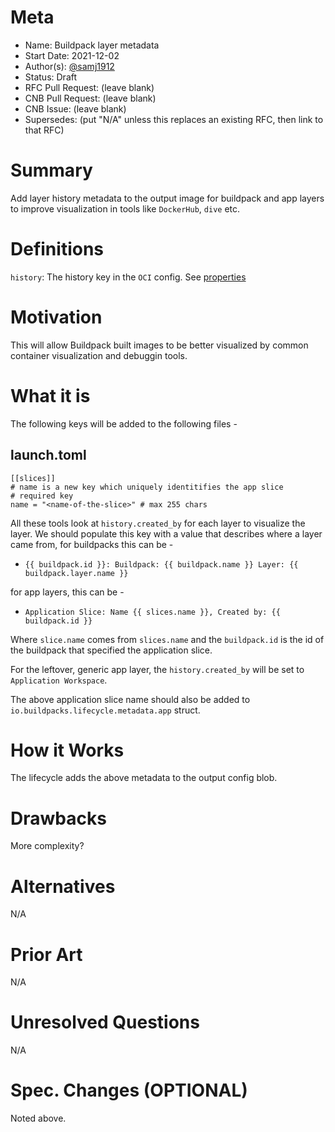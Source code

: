 # Meta
[meta]: #meta
- Name: Buildpack layer metadata
- Start Date: 2021-12-02
- Author(s): [@samj1912](https://github.com/samj1912)
- Status: Draft <!-- Acceptable values: Draft, Approved, On Hold, Superseded -->
- RFC Pull Request: (leave blank)
- CNB Pull Request: (leave blank)
- CNB Issue: (leave blank)
- Supersedes: (put "N/A" unless this replaces an existing RFC, then link to that RFC)

# Summary
[summary]: #summary

Add layer history metadata to the output image for buildpack and app layers to improve visualization in tools like `DockerHub`, `dive` etc.

# Definitions
[definitions]: #definitions

`history`: The history key in the `OCI` config. See [properties](https://github.com/opencontainers/image-spec/blob/main/config.md#properties)

# Motivation
[motivation]: #motivation

This will allow Buildpack built images to be better visualized by common container visualization and debuggin tools.

# What it is
[what-it-is]: #what-it-is

The following keys will be added to the following files - 

## launch.toml

```
[[slices]]
# name is a new key which uniquely identitifies the app slice
# required key
name = "<name-of-the-slice>" # max 255 chars
```

All these tools look at `history.created_by` for each layer to visualize the layer. We should populate this key with a value that describes where a layer came from, for buildpacks this can be -

- `{{ buildpack.id }}: Buildpack: {{ buildpack.name }} Layer: {{ buildpack.layer.name }}`

for app layers, this can be - 

- `Application Slice: Name {{ slices.name }}, Created by: {{ buildpack.id }}`

Where `slice.name` comes from `slices.name` and the `buildpack.id` is the id of the buildpack that specified the application slice.

For the leftover, generic app layer, the `history.created_by` will be set to `Application Workspace`.

The above application slice name should also be added to `io.buildpacks.lifecycle.metadata.app` struct.

# How it Works
[how-it-works]: #how-it-works

The lifecycle adds the above metadata to the output config blob.

# Drawbacks
[drawbacks]: #drawbacks

More complexity?

# Alternatives
[alternatives]: #alternatives

N/A

# Prior Art
[prior-art]: #prior-art

N/A

# Unresolved Questions
[unresolved-questions]: #unresolved-questions

N/A

# Spec. Changes (OPTIONAL)
[spec-changes]: #spec-changes

Noted above.
